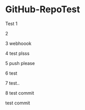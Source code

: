 # GitHub-RepoTest
Test
1

2

3 webhoook

4 test plsss

5 push please

6 test

7 test..

8 test commit

test commit
